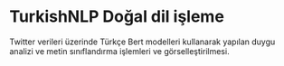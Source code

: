 # TurkishNLP Doğal dil işleme

Twitter verileri üzerinde Türkçe Bert modelleri kullanarak yapılan duygu analizi ve metin sınıflandırma işlemleri ve görselleştirilmesi.
